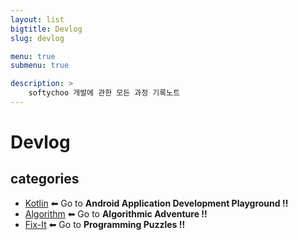 ```yaml
---
layout: list
bigtitle: Devlog
slug: devlog

menu: true
submenu: true

description: >
    softychoo 개발에 관한 모든 과정 기록노트
---
```




# Devlog

## categories

* [Kotlin] ⬅ Go to **Android Application Development Playground !!**
* [Algorithm] ⬅ Go to **Algorithmic Adventure !!**
* [Fix-It] ⬅ Go to **Programming Puzzles !!**

[Kotlin]: /kotlin/
[Algorithm]: /algorithm/
[Fix-It]: /fix-it/





